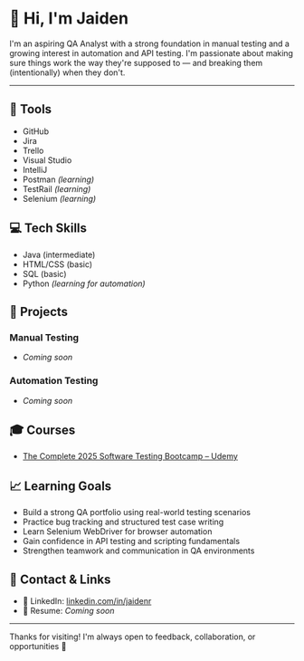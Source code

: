 # 👋 Hi, I'm Jaiden

I'm an aspiring QA Analyst with a strong foundation in manual testing and a growing interest in automation and API testing. I'm passionate about making sure things work the way they're supposed to — and breaking them (intentionally) when they don't.

---

## 🧪 Tools
- GitHub
- Jira
- Trello
- Visual Studio
- IntelliJ
- Postman *(learning)*
- TestRail *(learning)*
- Selenium *(learning)*


## 💻 Tech Skills
- Java (intermediate)
- HTML/CSS (basic)
- SQL (basic)
- Python *(learning for automation)*

## 📂 Projects

###  Manual Testing
-  *Coming soon*

###  Automation Testing
-  *Coming soon*


## 🎓 Courses

- [The Complete 2025 Software Testing Bootcamp – Udemy](https://www.udemy.com/share/101r4S3@95VY2qZrjnN5DGqRIZE2IdZ_bZ-0Mw0OKSdXH__8ce5blY-MKeH9eXL85nxb1mNw/)


## 📈 Learning Goals
- Build a strong QA portfolio using real-world testing scenarios  
- Practice bug tracking and structured test case writing  
- Learn Selenium WebDriver for browser automation  
- Gain confidence in API testing and scripting fundamentals  
- Strengthen teamwork and communication in QA environments



## 📄 Contact & Links
- 💼 LinkedIn: [linkedin.com/in/jaidenr](https://www.linkedin.com/in/jaidenr/)
- 📄 Resume: *Coming soon*

---

Thanks for visiting! I'm always open to feedback, collaboration, or opportunities 🙌
